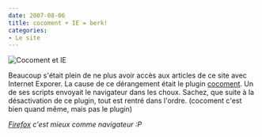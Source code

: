 ```yaml
---
date: 2007-08-06
title: cocoment + IE = berk!
categories:
- Le site
---
```

<img src="https://dlgjp9x71cipk.cloudfront.net/2007/08/cocoie.png" alt="Cocoment et IE" />

Beaucoup s'était plein de ne plus avoir accès aux articles de ce site avec Internet Exporer.
La cause de ce dérangement était le plugin <a href="https://www.cocoment.com" title="Le site de cocoment">cocoment</a>. Un de ses scripts envoyait le navigateur dans les choux. Sachez, que suite à la désactivation de ce plugin, tout est rentré dans l'ordre.
(cocoment c'est bien quand même, mais pas le plugin)

<em><a href="https://www.firefox.com/" title="Le site de firefox.com">Firefox</a> c'est mieux comme navigateur :P</em>
